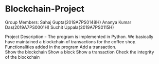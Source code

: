 # Blockchain-Project

Group Members:
Sahaj Gupta(2019A7PS0148H)
Ananya Kumar Das(2019A7PS0001H)
Suchit Uppala(2019A7PS0115H)

Project Description:-
The program is implemented in Python.
We basically have maintained a blockchain of transactions for the coffee shop.
Functionalities added in the program 
   Add a transaction.   
   Show the blockchain
   Show a block
   Show a transaction
   Check the integrity of the blockchain
